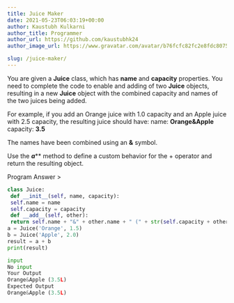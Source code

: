 ```yaml
---
title: Juice Maker
date: 2021-05-23T06:03:19+00:00
author: Kaustubh Kulkarni
author_title: Programmer
author_url: https://github.com/kaustubhk24
author_image_url: https://www.gravatar.com/avatar/b76fcfc82fc2e8fdc8075636f1735f61?s=200

slug: /juice-maker/
---
```

 

You are given a **Juice** class, which has **name** and **capacity** properties. 
You need to complete the code to enable and adding of two **Juice** objects, resulting in a new **Juice** object with the combined capacity and names of the two juices being added. 
 
For example, if you add an Orange juice with 1.0 capacity and an Apple juice with 2.5 capacity, the resulting juice should have: 
name: **Orange&Apple** 
capacity: **3.5** 
 
The names have been combined using an **&** symbol.



 Use the ___a___** method to define a custom behavior for the + operator and return the resulting object.
 




Program Answer >

```python title="file.py"
class Juice:
 def __init__(self, name, capacity):
 self.name = name
 self.capacity = capacity
 def __add__(self, other):
 return self.name + "&" + other.name + " (" + str(self.capacity + other.capacity) + "L)"
a = Juice('Orange', 1.5)
b = Juice('Apple', 2.0)
result = a + b
print(result)
```

```python title="Output"
input
No input
Your Output
Orange&Apple (3.5L)
Expected Output
Orange&Apple (3.5L)
```